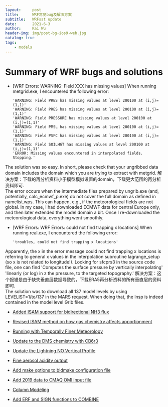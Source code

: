 ```yaml
---
layout:     post
title:      WRF常见bug及解决方案
subtitle:   WRFsst update
date:       2021-6-3
author:     Kai Wu
header-img: img/post-bg-ios9-web.jpg
catalog: true
tags:
    - models
---
```


# Summary of WRF bugs and solutions 
* [WRF Errors: WARNING: Field XXX has missing values]
When running metgrid.exe, I encountered the following error:

      'WARNING: Field PRES has missing values at level 200100 at (i,j)=(1,1)'
      'WARNING: Field PRES has missing values at level 200100 at (i,j)=(1,1)'
      'WARNING: Field PRESSURE has missing values at level 200100 at (i,j)=(1,1)'
      'WARNING: Field PMSL has missing values at level 200100 at (i,j)=(1,1)'
      'WARNING: Field PSFC has missing values at level 200100 at (i,j)=(1,1)'
      'WARNING: Field SOILHGT has missing values at level 200100 at (i,j)=(1,1)'
      'ERROR: Missing values encountered in interpolated fields. Stopping.'

The solution was so easy. In short, please check that your ungribbed data domain includes the domain which you are trying to extract with metgrid. 
解决方案：下载的再分析资料小于模型模拟设置的domain，下载更大范围的再分析资料即可.  
The error occurs when the intermediate files prepared by ungrib.exe (and, potentially, calc_ecmwf_p.exe) do not cover the full domain as defined in namelist.wps. This can happen, e.g., if the meteorological fields are not global. In my case, I had downloaded ECMWF data for central Europe only, and then later extended the model domain a bit. Once I re-downloaded the meteorological data, everything went smoothly. 

* [WRF Errors: WRF Errors: could not find trapping x locations]
When running real.exe, I encountered the following error:

      'troubles, could not find trapping x locations'

Apparently, the x in the error message could not find trapping x locations is referring to general x values in the interpolation subroutine lagrange_setup (so x is not related to longitude!). Looking for sfcprs3 in the source code file, one can find
      'Computes the surface pressure by vertically interpolating'
      'linearly (or log) in z the pressure, to the targeted topography.'
解决方案：这个报错是由于缺失垂直层数据导致的，下载ERA5再分析资料的所有垂直层的资料即可.  
The solution was to download all 137 model levels by using LEVELIST=1/to/137 in the MARS request. When doing that, the lnsp is indeed contained in the model level Grib files.






* [Added ISAM support for bidirectional NH3 flux](ISAM_bidi_support.md)

* [Revised ISAM method on how gas chemistry affects apportionment](ISAM_gas_chemistry_v532.md)

* [Running with Temporally Finer Meteorology](running_with_temporally_finer_MET.md)

* [Update to the DMS chemistry with CB6r3](DMS_chemistry_update.md)

* [Update the Lightning NO Vertical Profile](Update_the_lightning_NO_vertical_profile.md)

* [Fine aerosol acidity output](specdef_ae7_pH.md)

* [Add make options to bldmake configuration file](Add_make_options_to_the_cfg_file_for_bldmake.md)

* [Add 2019 data to CMAQ OMI input file](OMI_through_2019.md)

* [Column Modeling](Enable_Column_Modeling.md)

* [Add ERF and SIGN functions to COMBINE](Add_ERF_and_SIGN_to_COMBINEs_grid_cell_functions.md)